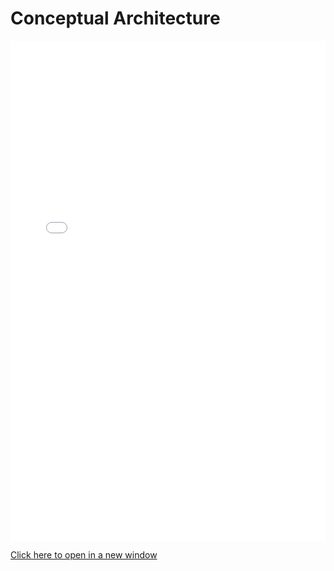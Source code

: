 # Conceptual Architecture

<iframe src="/files/conceptualArchitectureReport.pdf" width="100%" height="800px" style="border: none;">
  This browser does not support PDFs. Please download the PDF to view it: <a href="/files/conceptualArchitectureReport.pdf">Download PDF</a>.
</iframe>

<a href="/files/conceptualArchitectureReport.pdf" target="_blank" rel="noopener noreferrer">Click here to open in a new window</a>

